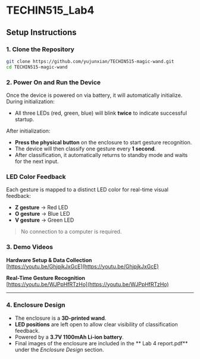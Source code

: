 # TECHIN515_Lab4
## Setup Instructions

### 1. Clone the Repository

```bash
git clone https://github.com/yujunxian/TECHIN515-magic-wand.git
cd TECHIN515-magic-wand
```

### 2. Power On and Run the Device
Once the device is powered on via battery, it will automatically initialize. During initialization:

- All three LEDs (red, green, blue) will blink **twice** to indicate successful startup.

After initialization:

- **Press the physical button** on the enclosure to start gesture recognition.
- The device will then classify one gesture every **1 second**.
- After classification, it automatically returns to standby mode and waits for the next input.

### LED Color Feedback

Each gesture is mapped to a distinct LED color for real-time visual feedback:

- **Z gesture** → Red LED  
- **O gesture** → Blue LED  
- **V gesture** → Green LED

> No connection to a computer is required.  

### 3. Demo Videos

**Hardware Setup & Data Collection**  
[https://youtu.be/GhjpjkJxGcE](https://youtu.be/GhjpjkJxGcE)

**Real-Time Gesture Recognition**  
[https://youtu.be/WJPpHfRTzHo](https://youtu.be/WJPpHfRTzHo)

---

### 4. Enclosure Design

- The enclosure is a **3D-printed wand**.
- **LED positions** are left open to allow clear visibility of classification feedback.
- Powered by a **3.7V 1100mAh Li-ion battery**.
- Final images of the enclosure are included in the ** Lab 4 report.pdf** under the *Enclosure Design* section.
